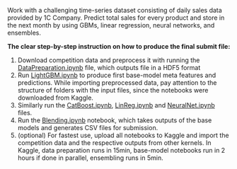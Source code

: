 Work with a challenging time-series dataset consisting of daily sales data provided by 1C Company. Predict total sales for every product and store in the next month by using GBMs, linear regression, neural networks, and ensembles.

**The clear step-by-step instruction on how to produce the final submit file:**
1. Download competition data and preprocess it with running the [DataPreparation.ipynb](https://github.com/polakowo/mymlprojects/blob/master/sales-prediction/DataPreparation.ipynb) file, which outputs file in a HDF5 format
2. Run [LightGBM.ipynb](https://github.com/polakowo/mymlprojects/blob/master/sales-prediction/LightGBM.ipynb) to produce first base-model meta features and predictions. While importing preprocessed data, pay attention to the structure of folders with the input files, since the notebooks were downloaded from Kaggle. 
3. Similarly run the [CatBoost.ipynb](https://github.com/polakowo/mymlprojects/blob/master/sales-prediction/CatBoost.ipynb), [LinReg.ipynb](https://github.com/polakowo/mymlprojects/blob/master/sales-prediction/LinReg.ipynb) and [NeuralNet.ipynb](https://github.com/polakowo/mymlprojects/blob/master/sales-prediction/NeuralNet.ipynb) files.
4. Run the [Blending.ipynb](https://github.com/polakowo/mymlprojects/blob/master/sales-prediction/Blending.ipynb) notebook, which takes outputs of the base models and generates CSV files for submission.
5. (optional) For fastest use, upload all notebooks to Kaggle and import the competition data and the respective outputs from other kernels. In Kaggle, data preparation runs in 15min, base-model notebooks run in 2 hours if done in parallel, ensembling runs in 5min.
